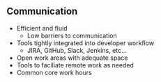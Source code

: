 ##  Communication

* Efficient and fluid
  * Low barriers to communication
* Tools tightly integrated into developer workflow
  * JIRA, GitHub, Slack, Jenkins, etc...
* Open work areas with adequate space
* Tools to faciliate remote work as needed
* Common core work hours

